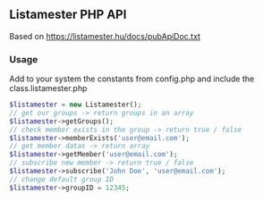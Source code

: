 ## Listamester PHP API

Based on https://listamester.hu/docs/pubApiDoc.txt

### Usage

Add to your system the constants from config.php and include the class.listamester.php

```php
$listamester = new Listamester();
// get our groups -> return groups in an array
$listamester->getGroups();
// check member exists in the group -> return true / false
$listamester->memberExists('user@email.com');
// get member datas -> return array
$listamester->getMember('user@email.com');
// subscribe new member -> return true / false
$listamester->subscribe('John Doe', 'user@email.com');
// change default group ID
$listamester->groupID = 12345;
```
